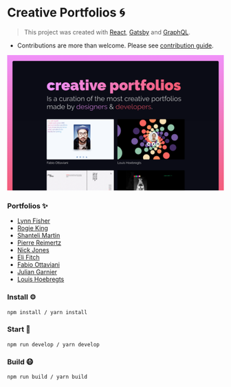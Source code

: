 # Creative Portfolios 🌀
> This project was created with [React](https://reactjs.org/), [Gatsby](https://www.gatsbyjs.org/) and [GraphQL](https://graphql.org/).
- Contributions are more than welcome. Please see [contribution guide](contributing.md).

![Creative Portfolios](static/cp-screenshot-2.png)

### Portfolios ✨
- [Lynn Fisher](https://lynnandtonic.com/)
- [Rogie King](https://rog.ie/)
- [Shanteli Martin](https://shantellmartin.art/)
- [Pierre Reimertz](https://www.reimertz.co/)
- [Nick Jones](http://www.narrowdesign.com/)
- [Eli Fitch](http://eli.wtf/)
- [Fabio Ottaviani](http://www.supah.it/)
- [Julian Garnier](https://juliangarnier.com/)
- [Louis Hoebregts](https://mamboleoo.be/)

### Install ⚙️
```
npm install / yarn install
```

### Start 🏃

```
npm run develop / yarn develop
```

### Build 😷

```
npm run build / yarn build
```
